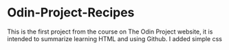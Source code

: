 # Odin-Project-Recipes
This is the first project from the course on The Odin Project website, it is intended to summarize learning HTML and using Github. 
I added simple css
